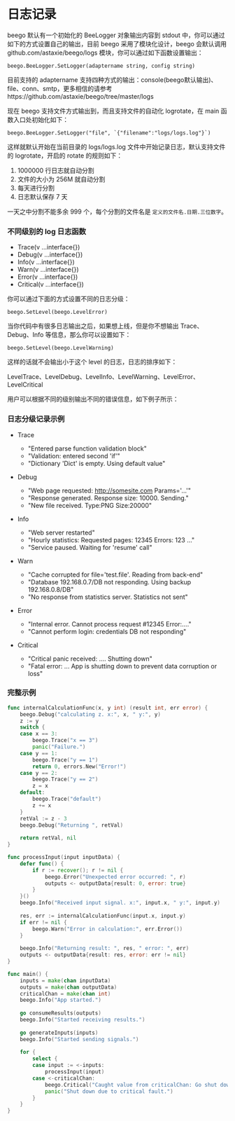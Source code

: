 # 日志记录

beego 默认有一个初始化的 BeeLogger 对象输出内容到 stdout 中，你可以通过如下的方式设置自己的输出，目前 beego 采用了模块化设计，beego 会默认调用 github.com/astaxie/beego/logs 模块，你可以通过如下函数设置输出：

	beego.BeeLogger.SetLogger(adaptername string, config string)

目前支持的 adaptername 支持四种方式的输出：console(beego默认输出)、file、conn、smtp，更多相信的请参考https://github.com/astaxie/beego/tree/master/logs

现在 beego 支持文件方式输出到，而且支持文件的自动化 logrotate，在 main 函数入口处初始化如下：

	beego.BeeLogger.SetLogger("file", `{"filename":"logs/logs.log"}`)

这样就默认开始在当前目录的 logs/logs.log 文件中开始记录日志，默认支持文件的 logrotate，开启的 rotate 的规则如下：

1. 1000000 行日志就自动分割
2. 文件的大小为 256M 就自动分割
3. 每天进行分割
4. 日志默认保存 7 天

一天之中分割不能多余 999 个，每个分割的文件名是 `定义的文件名.日期.三位数字`。

### 不同级别的 log 日志函数

* Trace(v ...interface{})
* Debug(v ...interface{})
* Info(v ...interface{})
* Warn(v ...interface{})
* Error(v ...interface{})
* Critical(v ...interface{})

你可以通过下面的方式设置不同的日志分级：

	beego.SetLevel(beego.LevelError)

当你代码中有很多日志输出之后，如果想上线，但是你不想输出 Trace、Debug、Info 等信息，那么你可以设置如下：

	beego.SetLevel(beego.LevelWarning)

这样的话就不会输出小于这个 level 的日志，日志的排序如下：

LevelTrace、LevelDebug、LevelInfo、LevelWarning、LevelError、LevelCritical

用户可以根据不同的级别输出不同的错误信息，如下例子所示：

### 日志分级记录示例

- Trace

	* "Entered parse function validation block"
	* "Validation: entered second 'if'"
	* "Dictionary 'Dict' is empty. Using default value"

- Debug

	* "Web page requested: http://somesite.com Params='...'"
	* "Response generated. Response size: 10000. Sending."
	* "New file received. Type:PNG Size:20000"

- Info

	* "Web server restarted"
	* "Hourly statistics: Requested pages: 12345 Errors: 123 ..."
	* "Service paused. Waiting for 'resume' call"

- Warn

	* "Cache corrupted for file='test.file'. Reading from back-end"
	* "Database 192.168.0.7/DB not responding. Using backup 192.168.0.8/DB"
	* "No response from statistics server. Statistics not sent"

- Error

	* "Internal error. Cannot process request #12345 Error:...."
	* "Cannot perform login: credentials DB not responding"

- Critical

	* "Critical panic received: .... Shutting down"
	* "Fatal error: ... App is shutting down to prevent data corruption or loss"


### 完整示例

```go
func internalCalculationFunc(x, y int) (result int, err error) {
    beego.Debug("calculating z. x:", x, " y:", y)
    z := y
    switch {
    case x == 3:
        beego.Trace("x == 3")
        panic("Failure.")
    case y == 1:
        beego.Trace("y == 1")
        return 0, errors.New("Error!")
    case y == 2:
        beego.Trace("y == 2")
        z = x
    default:
        beego.Trace("default")
        z += x
    }
    retVal := z - 3
    beego.Debug("Returning ", retVal)
    
    return retVal, nil
}

func processInput(input inputData) {
    defer func() {
        if r := recover(); r != nil {
            beego.Error("Unexpected error occurred: ", r)
            outputs <- outputData{result: 0, error: true}
        }
    }()
    beego.Info("Received input signal. x:", input.x, " y:", input.y)
    
    res, err := internalCalculationFunc(input.x, input.y)
    if err != nil {
        beego.Warn("Error in calculation:", err.Error())
    }
    
    beego.Info("Returning result: ", res, " error: ", err)
    outputs <- outputData{result: res, error: err != nil}
}

func main() {
    inputs = make(chan inputData)
    outputs = make(chan outputData)
    criticalChan = make(chan int)
    beego.Info("App started.")
    
    go consumeResults(outputs)
    beego.Info("Started receiving results.")
    
    go generateInputs(inputs)
    beego.Info("Started sending signals.")
    
    for {
        select {
        case input := <-inputs:
            processInput(input)
        case <-criticalChan:
            beego.Critical("Caught value from criticalChan: Go shut down.")
            panic("Shut down due to critical fault.")
        }
    }
}
```